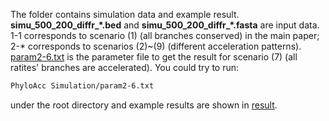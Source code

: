 The folder contains simulation data and example result. **simu_500_200_diffr_\*.bed** and **simu_500_200_diffr_\*.fasta** are input data. 1-1 corresponds to scenario (1) (all branches conserved) in the main paper; 2-* corresponds to scenarios (2)~(9) (different acceleration patterns). [param2-6.txt](https://github.com/xyz111131/PhyloAcc/tree/master/Simulation/param2-6.txt) is the parameter file to get the result for scenario (7) (all ratites' branches are accelerated). You could try to run: 
```bash
PhyloAcc Simulation/param2-6.txt
```
under the root directory and example results are shown in [result](https://github.com/xyz111131/PhyloAcc/tree/master/Simulation/result). 
